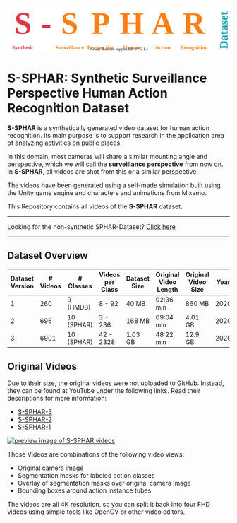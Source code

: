 ![S-SPHAR Synthetic Surveillance Perspective Human Action Recognition Logo](docs/S-SPHAR.svg)

# **S-SPHAR**: **S**ynthetic **S**urveillance **P**erspective **H**uman **A**ction **R**ecognition **D**ataset


**S-SPHAR** is a synthetically generated video dataset for human action recognition. Its main purpose is to support research in the application area of analyzing activities on public places.

In this domain, most cameras will share a similar mounting angle and perspective, which we will call the **surveillance perspective** from now on. In **S-SPHAR**, all videos are shot from this or a similar perspective.

The videos have been generated using a self-made simulation built using the Unity game engine and characters and animations from Mixamo.

This Repository contains all videos of the **S-SPHAR** dataset.

-----------

Looking for the non-synthetic SPHAR-Dataset? [Click here](https://github.com/AlexanderMelde/SPHAR-Dataset)

-----------


## Dataset Overview

| Dataset Version | # Videos |  # Classes | Videos per Class |  Dataset Size | Original Video Length | Original Video Size | Year |
|-----------------|----------|------------|------------------|---------------|-----------------------|---------------------|------|
|               1 |      260 |  9  (HMDB) |           8 - 92 |         40 MB |             02:36 min |              860 MB | 2020 |
|               2 |      696 | 10 (SPHAR) |          3 - 236 |        168 MB |             09:04 min |             4.01 GB | 2020 |
|               3 |     6901 | 10 (SPHAR) |        42 - 2328 |       1.03 GB |             48:22 min |             12.9 GB | 2020 |

## Original Videos
Due to their size, the original videos were not uploaded to GitHub. Instead, they can be found at YouTube under the following links. Read their descriptions for more information:

- [S-SPHAR-3](https://youtu.be/ybFYFRJoQho)
- [S-SPHAR-2](https://youtu.be/3x8ga83Cm1k)
- [S-SPHAR-1](https://youtu.be/64NR86A3tGU)

[![preview image of S-SPHAR videos](https://img.youtube.com/vi/ybFYFRJoQho/mqdefault.jpg)](https://youtu.be/ybFYFRJoQho)

Those Videos are combinations of the following video views:
- Original camera image
- Segmentation masks for labeled action classes
- Overlay of segmentation masks over original camera image
- Bounding boxes around action instance tubes

The videos are all 4K resolution, so you can split it back into four FHD videos using simple tools like OpenCV or other video editors.
